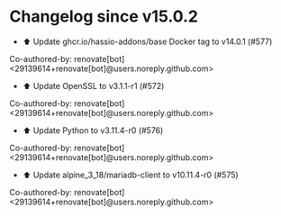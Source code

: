 # Changelog since v15.0.2
- ⬆️ Update ghcr.io/hassio-addons/base Docker tag to v14.0.1 (#577)

Co-authored-by: renovate[bot] <29139614+renovate[bot]@users.noreply.github.com> 
- ⬆️ Update OpenSSL to v3.1.1-r1 (#572)

Co-authored-by: renovate[bot] <29139614+renovate[bot]@users.noreply.github.com> 
- ⬆️ Update Python to v3.11.4-r0 (#576)

Co-authored-by: renovate[bot] <29139614+renovate[bot]@users.noreply.github.com> 
- ⬆️ Update alpine_3_18/mariadb-client to v10.11.4-r0 (#575)

Co-authored-by: renovate[bot] <29139614+renovate[bot]@users.noreply.github.com> 
